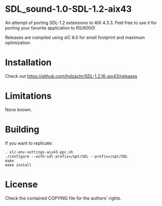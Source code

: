 # SDL_sound-1.0-SDL-1.2-aix43

An attempt of porting SDL-1.2 extensions to AIX 4.3.3.
Feel free to use it for porting your favorite application to RS/6000!

Releases are compiled using xlC 6.0 for small footprint and maximum optimization.

# Installation

Check out https://github.com/holzachr/SDL-1.2.16-aix43/releases

# Limitations

None known.

# Building

If you want to replicate:

```
. xlc-env-settings-aix43-ppc.sh
./configure --with-sdl-prefix=/opt/SDL --prefix=/opt/SDL
make
make install
```

# License

Check the contained COPYING file for the authors' rights.